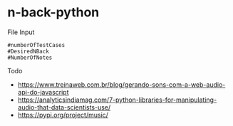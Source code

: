 # n-back-python

File Input

```
#numberOfTestCases
#DesiredNBack
#NumberOfNotes
```

Todo
- https://www.treinaweb.com.br/blog/gerando-sons-com-a-web-audio-api-do-javascript
- https://analyticsindiamag.com/7-python-libraries-for-manipulating-audio-that-data-scientists-use/
- https://pypi.org/project/music/
